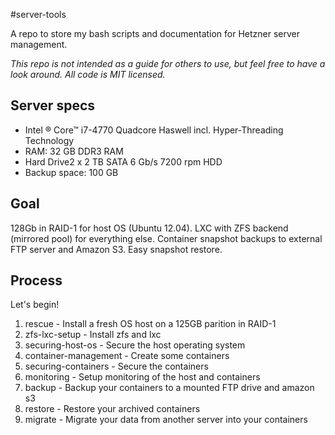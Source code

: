 #server-tools

A repo to store my bash scripts and documentation for Hetzner server management. 

*This repo is not intended as a guide for others to use, but feel free to have a look around. All code is MIT licensed.*

## Server specs

* Intel ® Core™ i7-4770 Quadcore Haswell incl. Hyper-Threading Technology
* RAM: 32 GB DDR3 RAM
* Hard Drive2 x 2 TB SATA 6 Gb/s 7200 rpm HDD
* Backup space: 100 GB

## Goal

128Gb in RAID-1 for host OS (Ubuntu 12.04). LXC with ZFS backend (mirrored pool) for everything else. Container snapshot backups to external FTP server and Amazon S3. Easy snapshot restore.

## Process

Let's begin!

1. rescue - Install a fresh OS host on a 125GB parition in RAID-1
2. zfs-lxc-setup - Install zfs and lxc
3. securing-host-os - Secure the host operating system
3. container-management - Create some containers
4. securing-containers - Secure the containers
5. monitoring - Setup monitoring of the host and containers
6. backup - Backup your containers to a mounted FTP drive and amazon s3
7. restore - Restore your archived containers
8. migrate - Migrate your data from another server into your containers
